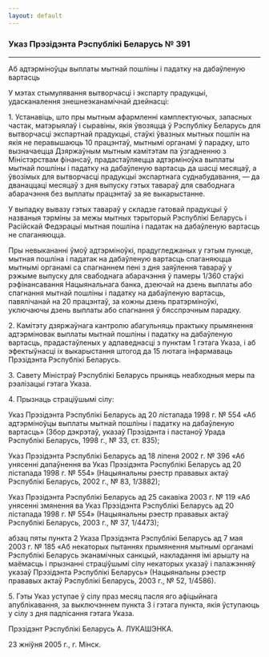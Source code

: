 ```yaml
---
layout: default
---
```


### Указ Прэзідэнта Рэспублікі Беларусь № 391

****

<span class="underline"></span>

Аб адтэрміноўцы выплаты мытнай пошліны і падатку на дабаўленую вартасць

У мэтах стымулявання вытворчасці і экспарту прадукцыі, удасканалення
знешнеэканамічнай дзейнасці:

1\. Устанавіць, што пры мытным афармленні камплектуючых, запасных
частак, матэрыялаў і сыравіны, якія ўвозяцца ў Рэспубліку Беларусь
для вытворчасці экспартнай прадукцыі, стаўкі ўвазных мытных пошлін на
якія не перавышаюць 10 працэнтаў, мытнымі органамі ў парадку, што
вызначаецца Дзяржаўным мытным камітэтам па ўзгадненню з
Міністэрствам фінансаў, прадастаўляецца адтэрміноўка
выплаты мытнай пошліны і падатку на дабаўленую вартасць да шасці
месяцаў, а ўвозімых для вытворчасці прадукцыі экспартнага
суднабудавання, — да дванаццаці месяцаў з дня выпуску
гэтых тавараў для свабоднага абарачэння без выплаты працэнтаў за яе
выкарыстанне.

У выпадку вывазу гэтых тавараў у складзе гатовай прадукцыі ў названыя
тэрміны за межы мытных тэрыторый Рэспублікі Беларусь і Расійскай
Федэрацыі мытная пошліна і падатак на дабаўленую вартасць не
спаганяюцца.

Пры невыкананні ўмоў адтэрміноўкі, прадугледжаных у гэтым пункце, мытная
пошліна і падатак на дабаўленую вартасць спаганяюцца мытнымі органамі са
спагнаннем пені з дня заяўлення тавараў у рэжыме выпуску для свабоднага
абарачэння ў памеры 1/360 стаўкі рэфінансавання Нацыянальнага банка,
дзеючай на дзень выплаты або спагнання мытнай пошліны і падатку на
дабаўленую вартасць, павялічанай на 20 працэнтаў, за кожны дзень
пратэрміноўкі, уключаючы дзень выплаты або спагнання ў бясспрэчным
парадку.

2\. Камітэту дзяржаўнага кантролю абагульняць практыку прымянення
адтэрміновак выплаты мытнай пошліны і падатку на дабаўленую
вартасць, прадастаўленых у адпаведнасці з пунктам 1 гэтага Указа,
і аб эфектыўнасці іх выкарыстання штогод да 15 лютага інфармаваць
Прэзідэнта Рэспублікі Беларусь.

3\. Савету Міністраў Рэспублікі Беларусь прыняць неабходныя меры па
рэалізацыі гэтага Указа.

4\. Прызнаць страціўшымі сілу:

Указ Прэзідэнта Рэспублікі Беларусь ад 20 лістапада 1998 г. № 554 «Аб
адтэрміноўцы выплаты мытнай пошліны і падатку на дабаўленую вартасць»
(Збор дэкрэтаў, указаў Прэзідэнта і пастаноў Урада Рэспублікі Беларусь,
1998 г., № 33, ст. 835);

Указ Прэзідэнта Рэспублікі Беларусь ад 18 ліпеня 2002 г. № 396 «Аб
унясенні дапаўнення ва Указ Прэзідэнта Рэспублікі Беларусь ад 20
лістапада 1998 г. № 554» (Нацыянальны рэестр прававых актаў Рэспублікі
Беларусь, 2002 г., № 83, 1/3882);

Указ Прэзідэнта Рэспублікі Беларусь ад 25 сакавіка 2003 г. № 119 «Аб
унясенні змянення ва Указ Прэзідэнта Рэспублікі Беларусь ад 20
лістапада 1998 г. № 554» (Нацыянальны рэестр прававых актаў
Рэспублікі Беларусь, 2003 г., № 37, 1/4473);

абзац пяты пункта 2 Указа Прэзідэнта Рэспублікі Беларусь ад 7 мая 2003
г. № 185 «Аб некаторых пытаннях прымянення мытнымі органамі Рэспублікі
Беларусь эканамічных санкцый, накладання імі арышту на маёмасць і
прызнанні страціўшымі сілу некаторых указаў і палажэнняў указаў
Прэзідэнта Рэспублікі Беларусь» (Нацыянальны рэестр прававых актаў
Рэспублікі Беларусь, 2003 г., № 52, 1/4586).

5\. Гэты Указ уступае ў сілу праз месяц пасля яго афіцыйнага
апублікавання, за выключэннем пункта 3 і гэтага пункта, якія
ўступаюць у сілу з дня падпісання гэтага Указа.

Прэзідэнт Рэспублікі Беларусь А. ЛУКАШЭНКА.

23 жніўня 2005 г., г. Мінск.
